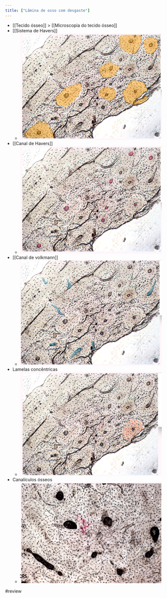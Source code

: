 ```yaml
---
title: ["Lâmina de osso com desgaste"]
---
```

+ [[Tecido ósseo]] > [[Microscopia do tecido ósseo]] 
+ [[Sistema de Havers]]
	+ ![Pasted image 20210418192920.png](Pasted%20image%2020210418192920.png)
+ [[Canal de Havers]]
	+ ![Pasted image 20210418193027.png](Pasted%20image%2020210418193027.png)
+ [[Canal de volkmann]]
	+ ![Pasted image 20210418193108.png](Pasted%20image%2020210418193108.png)
+ Lamelas concêntricas
	+ ![Pasted image 20210418193233.png](Pasted%20image%2020210418193233.png)
+ Canalículos ósseos
	+ ![Pasted image 20210418193358.png](Pasted%20image%2020210418193358.png)

#review 